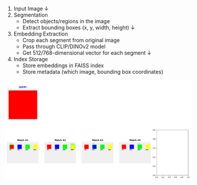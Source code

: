 1. Input Image
   ↓
2. Segmentation
   - Detect objects/regions in the image
   - Extract bounding boxes (x, y, width, height)
   ↓
3. Embedding Extraction
   - Crop each segment from original image
   - Pass through CLIP/DINOv2 model
   - Get 512/768-dimensional vector for each segment
   ↓
4. Index Storage
   - Store embeddings in FAISS index
   - Store metadata (which image, bounding box coordinates)


![First Try](/screenshots/Figure_1.png)